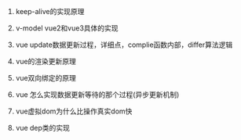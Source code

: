 1. keep-alive的实现原理

2. v-model vue2和vue3具体的实现

3. vue update数据更新过程，详细点，complie函数内部，differ算法逻辑

4. vue的渲染更新原理

5. vue双向绑定的原理

6. vue 怎么实现数据更新等待的那个过程(异步更新机制)

7. vue虚拟dom为什么比操作真实dom快

8. vue dep类的实现
